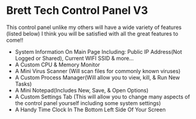 # Brett Tech Control Panel V3
This control panel unlike my others will have a wide variety of features (listed below) I think you will be satisfied with all the great features to come!!
- System Information On Main Page Including: Public IP Address(Not Logged or Shared), Current WIFI SSID & more...
- A Custom CPU & Memory Monitor
- A Mini Virus Scanner (Will scan files for commonly known viruses)
- A Custom Process Manager(Will allow you to view, kill, & Run New Tasks)
- A Mini Notepad(Includes New, Save, & Open Options)
- A Custom Settings Tab (This will allow you to change many aspects of the control panel yourself including some system settings)
- A Handy Time Clock In The Bottom Left Side Of Your Screen

